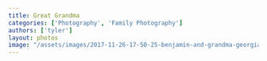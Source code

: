 ```yaml
---
title: Great Grandma
categories: ['Photography', 'Family Photography']
authors: ['tyler']
layout: photos
image: "/assets/images/2017-11-26-17-50-25-benjamin-and-grandma-georgia-bw-contrasty.jpg"
---
```



